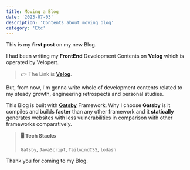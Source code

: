 ```yaml
---
title: Moving a Blog
date: '2023-07-03'
description: 'Contents about moving blog'
category: 'Etc'
---
```


This is my **first post** on my new Blog.

I had been writing my **FrontEnd** Development Contents on **Velog** which is operated by Velopert.

> 👉 The Link is <a href="https://velog.io/@defaultkyle" target="_blank" rel="noreferrer">**Velog**</a>.

But, from now, I'm gonna write whole of development contents related to my steady growth, engineering retrospects and personal studies.

This Blog is built with **[Gatsby](https://www.gatsbyjs.com/why-gatsby)** Framework. Why I choose **Gatsby** is it compiles and builds **faster** than any other framework and it **statically** generates websites with less vulnerabilities in comparison with other frameworks comparatively.

> **🖥️ Tech Stacks**
>
> `Gatsby`, `JavaScript`, `TailwindCSS`, `lodash`

Thank you for coming to my Blog.

<br/>
<br/>
